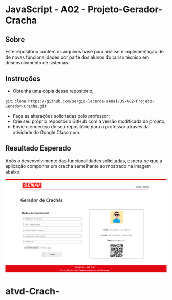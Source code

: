 # JavaScript - A02 - Projeto-Gerador-Cracha

## Sobre

Este repositório contém os arquivos base para análise e implementação de de novas funcionalidades por parte dos alunos do curso técnico em desenvolvimento de sistemas.

## Instruções

* Obtenha uma cópia desse repositório; 
```console
git clone https://github.com/sergio-lacerda-senai/JS-A02-Projeto-Gerador-Cracha.git
```
* Faça as alterações solicitadas pelo professor;
* Crie seu próprio repositório GitHub com a versão modificada do projeto;
* Envie o endereço do seu repositório para o professor através da atividade do Google Classroom.

## Resultado Esperado

Após o desenvolvimento das funcionalidades solicitadas, espera-se que a aplicação componha um crachá semelhante ao mostrado na imagem abaixo.

![Resultado Esperado](https://github.com/sergio-lacerda-senai/JS-A02-Projeto-Gerador-Cracha/blob/master/img/Resultado_Eperado.png "Resultado Esperado")
# atvd-Crach-
